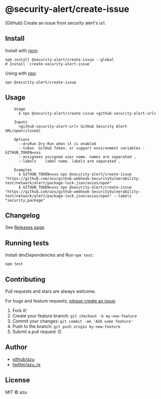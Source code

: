 # @security-alert/create-issue

[GitHub] Create an issue from security alert's url.

## Install

Install with [npm](https://www.npmjs.com/):

    npm install @security-alert/create-issue --global
    # Install `create-security-alert-issue`

Using with [npx](https://www.npmjs.com/package/npx):

    npx @security-alert/create-issue

## Usage

```
    Usage
      $ npx @security-alert/create-issue <github-security-alert-url>
 
    Inputs
      <github-security-alert-url> GitHub Security Alert URL(open|closed)
 
    Options
      --dryRun Dry-Run when it is enabled
      --token  GitHub Token, or support environment variables - GITHUB_TOKEN=xxx
      --assignees assignee user name. names are separated ,
      --labels    label name. labels are separated , 
      
    Examples
      $ GITHUB_TOKEN=xxx npx @security-alert/create-issue "https://github.com/azu/github-webhook-SecurityVulnerability-test/network/alert/package-lock.json/axios/open"
      $ GITHUB_TOKEN=xxx npx @security-alert/create-issue "https://github.com/azu/github-webhook-SecurityVulnerability-test/network/alert/package-lock.json/axios/open" --labels "security,package"
```

## Changelog

See [Releases page](https://github.com/azu/create-security-alert-issue/releases).

## Running tests

Install devDependencies and Run `npm test`:

    npm test

## Contributing

Pull requests and stars are always welcome.

For bugs and feature requests, [please create an issue](https://github.com/azu/create-security-alert-issue/issues).

1. Fork it!
2. Create your feature branch: `git checkout -b my-new-feature`
3. Commit your changes: `git commit -am 'Add some feature'`
4. Push to the branch: `git push origin my-new-feature`
5. Submit a pull request :D

## Author

- [github/azu](https://github.com/azu)
- [twitter/azu_re](https://twitter.com/azu_re)

## License

MIT © azu
